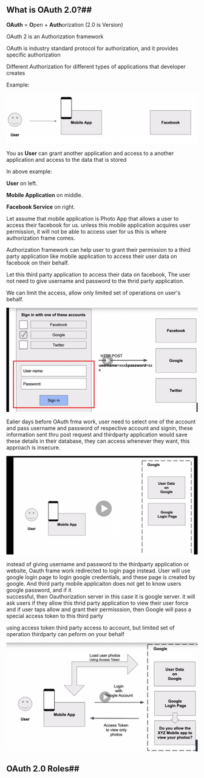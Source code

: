 ## What is OAuth 2.0?##

**OAuth** = **O**pen + **Auth**orization (2.0 is Version)

OAuth 2 is an Authorization framework


OAuth is industry standard protocol for authorization, and it provides specific authorization

Different Authorization for different types of applications that developer creates


Example:

![Oauth Example](https://github.com/chilukavinayak/Notes/blob/main/Images/OAuth1.png)

You as **User** can grant another application and access to a another application and access to the data that is stored

In above example:

**User** on left.

**Mobile Application** on middle.

**Facebook Service** on right.

Let assume that mobile application is Photo App that allows a user to access their facebook for us.
unless this mobile application acquires user permission, it will not be able to access user for us
this is where authorization frame comes.

Authorization framework can help user to grant their permission to a third party application like
mobile application to access their user data on facebook on their behalf.

Let this third party application to access their data on facebook, The user not need to give username and
password to the thrid party application.

We can limit the access, allow only limited set of operations on user's behalf.

![Oauth Example](https://github.com/chilukavinayak/Notes/blob/main/Images/OAuth2.png)

Ealier days before OAuth frma work, user need to select one of the account and pass username
and password of respective account and signin, these information sent thru post request and thirdparty application
would save these details in their database, they can access whenever they want, this approach is insecure.

![Oauth Example](https://github.com/chilukavinayak/Notes/blob/main/Images/OAuth3.PNG)

instead of giving username and password to the thirdparty application or website, Oauth frame work
redirected to login page instead. User will use google login page to login google credentials, and these
page is created by google. And third party mobile applicaiton does not get to know users google password, and if it  
successful, then Oauthorization server in this case it is google server. it will ask users if they allow this thrid
party application to view their user force and if user taps allow and grant their permisssion, then Google will pass a special
access token to this third party

using access token third party access to account, but limited set of operation thirdparty can peform on your behalf

![Oauth Example](https://github.com/chilukavinayak/Notes/blob/main/Images/OAuth4.PNG)



## OAuth 2.0 Roles##









